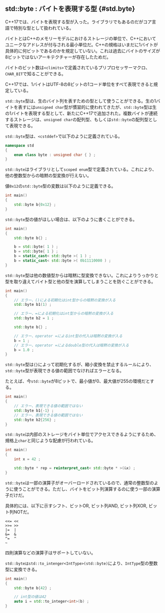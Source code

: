 ## std::byte : バイトを表現する型 {#std.byte}

C++17では、バイトを表現する型が入った。ライブラリでもあるのだがコア言語で特別な型として扱われている。

バイトとはC++のメモリーモデルにおけるストレージの単位で、C++においてユニークなアドレスが付与される最小単位だ。C++の規格はいまだに1バイトが具体的に何ビットであるのかを規定していない。これは過去にバイトのサイズが8ビットではないアーキテクチャーが存在したためだ。

バイトのビット数は`<climits>`で定義されているプリプロセッサーマクロ、`CHAR_BIT`で知ることができる。

C++17では、1バイトはUTF-8の8ビットの1コード単位をすべて表現できると規定している。

`std::byte`型は、生のバイト列を表すための型として使うことができる。生の1バイトを表すには`unsigned char`型が慣習的に使われてきたが、`std::byte`型は生の1バイトを表現する型として、新たにC++17で追加された。複数バイトが連続するストレージは、`unsigned char`の配列型、もしくは`std::byte`の配列型として表現できる。

`std::byte`型は、`<cstddef>`で以下のように定義されている。

~~~c++
namespace std
{
    enum class byte : unsigned char { } ;
}
~~~

`std::byte`はライブラリとして`scoped enum`型で定義されている。これにより、他の整数型からの暗黙の型変換が行えない。

値`0x12`の`std::byte`型の変数は以下のように定義できる。

~~~cpp
int main()
{
    std::byte b{0x12} ;
}
~~~

`std::byte`型の値がほしい場合は、以下のように書くことができる。

~~~cpp
int main()
{
    std::byte b{} ;

    b = std::byte( 1 ) ;
    b = std::byte{ 1 } ;
    b = static_cast< std::byte >( 1 ) ;
    b = static_cast< std::byte >( 0b11110000 ) ;
}
~~~

`std::byte`型は他の数値型からは暗黙に型変換できない。これによりうっかりと型を取り違えてバイト型と他の型を演算してしまうことを防ぐことができる。

~~~c++
int main()
{
    // エラー、()による初期化はint型からの暗黙の変換が入る
    std::byte b1(1) ;

    // エラー、=による初期化はint型からの暗黙の変換が入る
    std::byte b2 = 1 ;

    std::byte b{} ;

    // エラー、operator =によるint型の代入は暗黙の変換が入る
    b = 1 ;
    // エラー、operator =によるdouble型の代入は暗黙の変換が入る
    b = 1.0 ;
}
~~~

`std::byte`型は`{}`によって初期化するが、縮小変換を禁止するルールにより、`std::byte`型が表現できる値の範囲でなければエラーとなる。

たとえば、今`std::byte`が8ビットで、最小値が0、最大値が255の環境だとする。

~~~cpp
int main()
{
    // エラー、表現できる値の範囲ではない
    std::byte b1{-1} ;
    // エラー、表現できる値の範囲ではない
    std::byte b2{256} ;
}
~~~

`std::byte`は内部のストレージをバイト単位でアクセスできるようにするため、規格上`char`と同じような配慮が行われている。

~~~cpp
int main()
{
    int x = 42 ;

    std::byte * rep = reinterpret_cast< std::byte * >(&x) ;
}
~~~

`std::byte`は一部の演算子がオーバーロードされているので、通常の整数型のように使うことができる。ただし、バイトをビット列演算するのに使う一部の演算子だけだ。

具体的には、以下に示すシフト、ビットOR, ビット列AND, ビット列XOR, ビット列NOTだ。

~~~
<<= << 
>>= >>
|=  |
&=  &
^=  ^
~
~~~

四則演算などの演算子はサポートしていない。

`std::byteはstd::to_intenger<IntType>(std::byte)`により、`IntType`型の整数型に変換できる。

~~~cpp
int main()
{
    std::byte b{42} ;

    // int型の値は42
    auto i = std::to_integer<int>(b) ;
}
~~~
